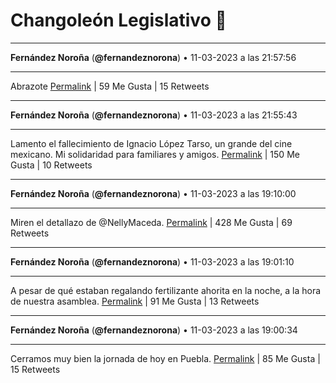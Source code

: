# Changoleón Legislativo 🙈
*****
**Fernández Noroña** (**@fernandeznorona**) • 11-03-2023 a las 21:57:56
*****
Abrazote
[Permalink](https://twitter.com/fernandeznorona/status/1634795841008418816) | 59 Me Gusta | 15 Retweets
*****
**Fernández Noroña** (**@fernandeznorona**) • 11-03-2023 a las 21:55:43
*****
Lamento el fallecimiento de Ignacio López Tarso, un grande del cine mexicano. Mi solidaridad para familiares y amigos.
[Permalink](https://twitter.com/fernandeznorona/status/1634795282822057985) | 150 Me Gusta | 10 Retweets
*****
**Fernández Noroña** (**@fernandeznorona**) • 11-03-2023 a las 19:10:00
*****
Miren el detallazo de ⁦@NellyMaceda⁩.
[Permalink](https://twitter.com/fernandeznorona/status/1634753580044550145) | 428 Me Gusta | 69 Retweets
*****
**Fernández Noroña** (**@fernandeznorona**) • 11-03-2023 a las 19:01:10
*****
A pesar de qué estaban regalando fertilizante ahorita en la noche, a la hora de nuestra asamblea.
[Permalink](https://twitter.com/fernandeznorona/status/1634751355968700417) | 91 Me Gusta | 13 Retweets
*****
**Fernández Noroña** (**@fernandeznorona**) • 11-03-2023 a las 19:00:34
*****
Cerramos muy bien la jornada de hoy en Puebla.
[Permalink](https://twitter.com/fernandeznorona/status/1634751207045742592) | 85 Me Gusta | 15 Retweets